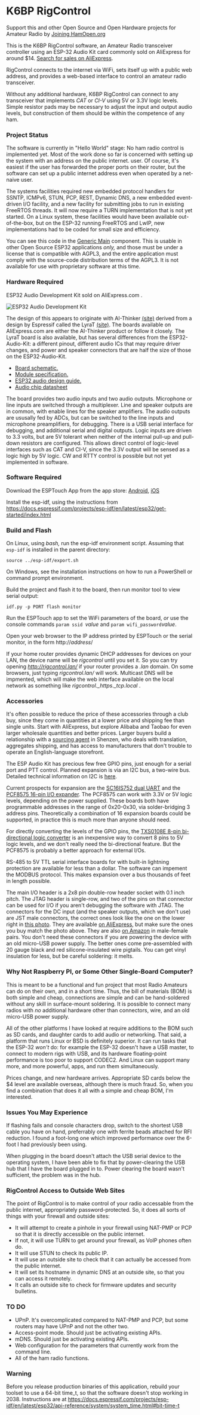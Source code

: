 # K6BP RigControl

Support this and other Open Source and Open Hardware projects for Amateur Radio by
[Joining HamOpen.org](https://HamOpen.org/)

This is the K6BP RigControl software, an Amateur Radio transceiver
controller using an ESP-32 Audio Kit card commonly sold on AliExpress for
around $14.
[Search for sales on AliExpress](https://www.aliexpress.com/premium/ESP32%25252dAudio%25252dKit.html).

RigControl connects to the internet via WiFi, sets itself up with a public web address,
and provides a web-based interface to control an amateur radio transceiver.

Without any additional hardware, K6BP RigControl
can connect to any transceiver that implements *CAT* or *CI-V* using 5V or 3.3V
logic levels. Simple resistor pads may be necessary to adjust the input and output
audio levels, but construction of them should be within the competence of any ham.

### Project Status

The software is currently in "Hello World" stage: No ham radio control
is implemented yet.
Most of the work done so far is concerned with setting up the system with an
address on the public internet.
user.
Of course, it's easiest if the user has forwarded the proper ports on their router, but
the software can set up a public internet address even when operated by a net-naive
user.

The systems facilities required new embedded protocol
handlers for SSNTP, ICMPv6, STUN, PCP, REST, Dynamic DNS, a new embedded event-driven I/O
facility, and a new facility for submitting jobs to run in existing FreeRTOS threads.
It will now require a TURN implementation that is not yet started.
On a Linux system, these facilities would
have been available out-of-the-box, but on the ESP-32 running FreeRTOS and LwIP, new
implementations had to be coded for small size and efficiency.

You can see this code in the
[Generic Main](https://github.com/BrucePerens/rigcontrol/tree/main/components/generic_main)
component. This is usable in other Open Source ESP32 applications *only,* and those must
be under a license that is compatible with AGPL3, and the entire application must comply
with the source-code distribution terms of the AGPL3.
It is not available for use with proprietary software at this time.

### Hardware Required

ESP32 Audio Development Kit sold on AliExpress.com .

![ESP32 Audio Development Kit](website/esp32-audio-kit2.png)

The design of this appears to originate with AI-Thinker [(site)](https://docs.ai-thinker.com/en/esp32-audio-kit)
derived from a design by Espressif called the LyraT
[(site)](https://www.espressif.com/en/products/devkits/esp32-lyrat).
The boards available on AliExpress.com are either the AI-Thinker product or
follow it closely. The LyraT board is also available, but has several differences
from the ESP32-Audio-Kit: a different pinout, different audio ICs that may require
driver changes, and power and speaker connectors that are half the size of those on the
ESP32-Audio-Kit.

* [Board schematic.](website/esp32-audio-kit_v2.2_sch.pdf)
* [Module specification.](website/esp32-a1s_v2.3_specification.pdf)
* [ESP32 audio design guide.](website/esp32_audio_design_guidelines__en.pdf)
* [Audio chip datasheet](website/ES8388_DS.pdf)

The board provides two audio inputs and two
audio outputs. Microphone or line inputs are switched through a multiplexer.
Line and speaker outputs are in common, with enable lines for the speaker
amplifiers.
The audio outputs are ususally fed by ADCs, but can be switched to the
line inputs and microphone preamplifiers, for debugging.
There is a USB serial interface
for debugging, and additional serial and digital outputs.
Logic inputs are driven to 3.3 volts, but are 5V tolerant when neither of the
internal pull-up and pull-down resistors are configured. This allows direct control
of logic-level interfaces such as CAT and CI-V, since the 3.3V output will be
sensed as a logic high by 5V logic.
CW and RTTY control is possible but not yet
implemented in software.

### Software Required

Download the ESPTouch App from the app store:
[Android](https://play.google.com/store/apps/details?id=com.khoazero123.iot_esptouch_demo), [iOS](https://apps.apple.com/us/app/espressif-esptouch/id1071176700)

Install the esp-idf, using the instructions from
https://docs.espressif.com/projects/esp-idf/en/latest/esp32/get-started/index.html
### Build and Flash

On Linux, using *bash,* run the esp-idf environment script. Assuming that
`esp-idf` is installed in the parent directory:
```
source ../esp-idf/export.sh
```
On Windows, see the installation instructions on how to run a PowerShell or
command prompt environment.

Build the project and flash it to the board, then run monitor tool to view serial output:

```
idf.py -p PORT flash monitor
```

Run the ESPTouch app to set the WiFi parameters of the board, *or* use the console
commands `param ssid `*value* and `param wifi_password`*value*.

Open your web browser to the IP address printed by ESPTouch or the serial
monitor, in the form http://*address*/

If your home router provides dynamic DHCP addresses for devices on your LAN,
the device name will be *rigcontrol* until you set it. So you can try
opening *http://rigcontrol.lan/* if your router provides a *.lan* domain.
On some browsers, just typing *rigcontrol.lan/* will work.
Multicast DNS will be impmented, which will make the web interface available
on the local network as something
like *rigcontrol._https._tcp.local* .

### Accessories ###
It's often possible to reduce the price of these accessories
through a club buy, since they come in quantities at a lower price and shipping
fee than single
units. Start with AliExpress, but explore Alibaba and Taobao for even larger
wholesale quantities and better prices. 
Larger buyers build a relationship with a
[sourcing agent](https://leelinesourcing.com/sourcing-agent/) in Shenzen,
who deals with translation, aggregates shipping, and has access to
manufacturers that don't trouble to operate an English-language storefront.

The ESP Audio Kit has precious few free GPIO pins, just enough for a serial
port and PTT control.
Planned expansion is
via an I2C bus, a two-wire bus.
Detailed technical information on I2C is
[here](https://www.nxp.com/docs/en/user-guide/UM10204.pdf).

Current prospects for expansion are the
[SC16IS752 dual UART](https://www.aliexpress.com/wholesale?SearchText=SC16IS752)
and the [PCF8575 16-pin I/O expander](https://www.aliexpress.com/wholesale?SearchText=PCF8575). The PCF8575 can work with 3.3V or 5V logic levels, depending on the power supplied.
These boards both
have programmable addresses in the range of 0x20-0x30, via solder-bridging
3 address pins.
Theoretically a combination of 16 expansion boards could be supported, in
practice this is much more than anyone should need.

For directly converting the levels of the GPIO pins, the [TXS0108E 8-pin bi-directional logic converter](https://www.aliexpress.com/wholesale?SearchText=TXS0108E) is an inexpensive way
to convert 8 pins to 5V logic levels, and we
don't really need the bi-directional feature. But the PCF8575 is probably a
better approach for external I/Os.

RS-485 to 5V TTL serial interface boards for with built-in lightning protection are
available for less than a dollar. The software can impement the MODBUS protocol.
This makes expansion over a bus thousands of feet in length possible.

The main I/O header is a 2x8 pin double-row header socket with 0.1 inch pitch.
The JTAG header is single-row, and two of the pins on that connector can be
used for I/O if you aren't debugging the software with JTAG.
The connectors for the DC input (and the speaker outputs, which we don't use)
are JST male connectors, the correct ones look like the one on the lower
right in
[this photo](https://en.wikipedia.org/wiki/JST_connector#/media/File:JST_RCY.JPG).
They are available
[on AliExpress](https://www.aliexpress.com/wholesale?SearchText=JST), but make
sure the ones you buy match the photo above.
They are also [on Amazon](https://www.amazon.com/gp/product/B071XN7C43/) in
male-female pairs.
You don't need these connectors if you are powering the device with an
old micro-USB power supply. The better ones come pre-assembled with 20
gauge black and red silicone-insulated wire pigtails. You can get vinyl
insulation for less, but be careful soldering: it melts.

### Why Not Raspberry PI, or Some Other Single-Board Computer? ###
This is meant to be a functional and fun project that most Radio Amateurs can do on
their own, and in a short time. Thus, the bill of materials (BOM) is both simple and
cheap, connections are simple and can be hand-soldered without any
skill in surface-mount soldering.
It is possible to connect many radios with *no* additional hardware other than connectors,
wire, and an old micro-USB power supply.

All of the other platforms I have looked at require additions to the BOM such as
SD cards, and daughter cards to add audio or networking.
That said, a platform that runs Linux or BSD is definitely superior.
It can run tasks that the ESP-32 *won't* do: for
example the ESP-32 doesn't have a USB master, to connect to modern rigs with USB,
and its hardware floating-point performance is too poor to support CODEC2. And Linux
can support many more, and more powerful, apps, and run them simultaneously.

Prices change, and new hardware arrives. Appropriate SD cards below the $4 level are
available overseas, although there is much fraud. So, when you find a combination that
does it all with a simple and cheap BOM, I'm interested.

### Issues You May Experience
If flashing fails and console characters drop, switch to the shortest USB cable you have
on hand, preferrably one with ferrite beads attached for RFI reduction. I found a foot-long one which improved performance over the 6-foot I had previously been using.

When plugging in the board doesn't attach the USB serial device to the operating system, I have been able to fix that by power-clearing the USB hub that I have the board plugged in to. Power clearing the board wasn't sufficient, the problem was in the hub.

### RigControl Access to Outside Web Sites ###
The point of RigControl is to make control of your radio accessable from the
public internet, appropriately password-protected. So, it does all sorts of things
with your firewall and outside sites:
* It will attempt to create a pinhole in your firewall using NAT-PMP or PCP so that it is directly accessible on the public internet.
* If not, it will use TURN to get around your firewall, as VoIP phones often do.
* It will use STUN to check its public IP.
* It will use an outside site to check that it can actually be accessed from the public internet.
* It will set its hostname in dynamic DNS at an outside site, so that you can access it
remotely.
* It calls an outside site to check for firmware updates and security bulletins.

### TO DO
* UPnP. It's overcomplicated compared to NAT-PMP and PCP, but some routers may have UPnP and not the other two.
* Access-point mode. Should just be activating existing APIs.
* mDNS. Should just be activating existing APIs.
* Web configuration for the parameters that currently work from the command line.
* All of the ham radio functions.

### Warning
Before you release production binaries of this application, rebuild your toolset to use a 64-bit time_t, so that the software doesn't stop working in 2038. Instructions
are at https://docs.espressif.com/projects/esp-idf/en/latest/esp32/api-reference/system/system_time.html#bit-time-t
